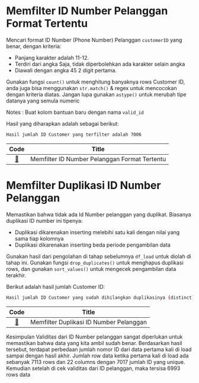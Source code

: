 # Memfilter ID Number Pelanggan Format Tertentu
Mencari format ID Number (Phone Number) Pelanggan `customerID` yang benar, dengan kriteria:

- Panjang karakter adalah 11-12.
- Terdiri dari angka Saja, tidak diperbolehkan ada karakter selain angka
- Diawali dengan angka 45 2 digit pertama.
 
Gunakan fungsi `count()` untuk menghitung banyaknya rows Customer ID, anda juga bisa menggunakan `str.match()` & regex untuk mencocokan dengan kriteria diatas. Jangan lupa gunakan `astype()` untuk merubah tipe datanya yang semula numeric

Notes : Buat kolom bantuan baru dengan nama `valid_id`

Hasil yang diharapkan adalah sebagai berikut:

```bash
Hasil jumlah ID Customer yang terfilter adalah 7006
```

| Code  |               Title              	|
|:----:	|:--------------------------------:	|
| [📜](https://github.com/bayubagusbagaswara/dqlab-data-engineer/blob/master/8-Data-Science-in-Telco-Data-Cleansing/3-Mencari-Validitasi-ID-Number-Pelanggan/MemfilterIDNumberPelangganFormatTertentu.py) | Memfilter ID Number Pelanggan Format Tertentu |

# Memfilter Duplikasi ID Number Pelanggan
Memastikan bahwa tidak ada Id Number pelanggan yang duplikat. Biasanya duplikasi ID number ini tipenya:

- Duplikasi dikarenakan inserting melebihi satu kali dengan nilai yang sama tiap kolomnya
- Duplikasi dikarenakan inserting beda periode pengambilan data

Gunakan hasil dari pengolahan di tahap sebelumnya `df_load` untuk diolah di tahap ini. Gunakan fungsi `drop_duplicates()` untuk menghapus duplikasi rows, dan gunakan `sort_values()` untuk mengecek pengambilan data terakhir.

Berikut adalah hasil jumlah Customer ID:

```bash
Hasil jumlah ID Customer yang sudah dihilangkan duplikasinya (distinct) adalah 6993
```

| Code  |               Title              	|
|:----:	|:--------------------------------:	|
| [📜](https://github.com/bayubagusbagaswara/dqlab-data-engineer/blob/master/8-Data-Science-in-Telco-Data-Cleansing/3-Mencari-Validitasi-ID-Number-Pelanggan/MemfilterDuplikasiIDNumberPelanggan.py) | Memfilter Duplikasi ID Number Pelanggan |

Kesimpulan
Validitas dari ID Number pelanggan sangat diperlukan untuk memastikan bahwa data yang kita ambil sudah benar. Berdasarkan hasil tersebut, terdapat perbedaan jumlah nomor ID dari data pertama kali di load sampai dengan hasil akhir. Jumlah row data ketika pertama kali di load ada sebanyak 7113 rows dan 22 columns dengan 7017 jumlah ID yang unique. Kemudian setelah di cek validitas dari ID pelanggan, maka tersisa 6993 rows data
